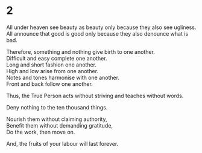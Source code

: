 # 2

All under heaven see beauty as beauty only because they also see ugliness.<br/>
All announce that good is good only because they also denounce what is bad.<br/>

Therefore, something and nothing give birth to one another.<br/>
Difficult and easy complete one another.<br/>
Long and short fashion one another.<br/>
High and low arise from one another.<br/>
Notes and tones harmonise with one another.<br/>
Front and back follow one another.<br/>

Thus, the True Person acts without striving and teaches without words.<br/>

Deny nothing to the ten thousand things.<br/>

Nourish them without claiming authority,<br/>
Benefit them without demanding gratitude,<br/>
Do the work, then move on.<br/>

And, the fruits of your labour will last forever.<br/>
